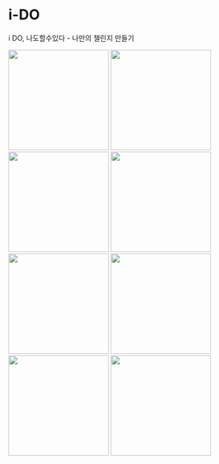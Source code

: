 # i-DO

i DO, 나도할수있다 - 나만의 챌린지 만들기

<p>
<img src=https://user-images.githubusercontent.com/82702064/187725292-ca23c241-e097-47c1-a6b9-b23d5ee82853.jpg width='200'>
<img src=https://user-images.githubusercontent.com/82702064/187725275-52f61fbf-0eb3-496e-9198-2deeedaa7c06.jpg width='200'>
<img src=https://user-images.githubusercontent.com/82702064/187725272-a35a5871-46e3-46c8-ad20-5aec5edd38d5.jpg width='200'>
<img src=https://user-images.githubusercontent.com/82702064/187725260-53090f45-ab82-4a19-bf9b-fa440cd4af21.jpg width='200'>
<img src=https://user-images.githubusercontent.com/82702064/187725296-e3373644-42e3-4e7d-9ac4-7bbf22685460.jpg width='200'>
<img src=https://user-images.githubusercontent.com/82702064/187725287-bfda5639-1918-4281-a357-fd56bc179abf.jpg width='200'>
<img src=https://user-images.githubusercontent.com/82702064/187725280-88d26057-387c-4846-a132-db2da9218b1b.jpg width='200'>
<img src=https://user-images.githubusercontent.com/82702064/187725531-b935e2bd-ac04-4d81-8f7f-244a4d69cae3.jpg width='200'>
</p>
